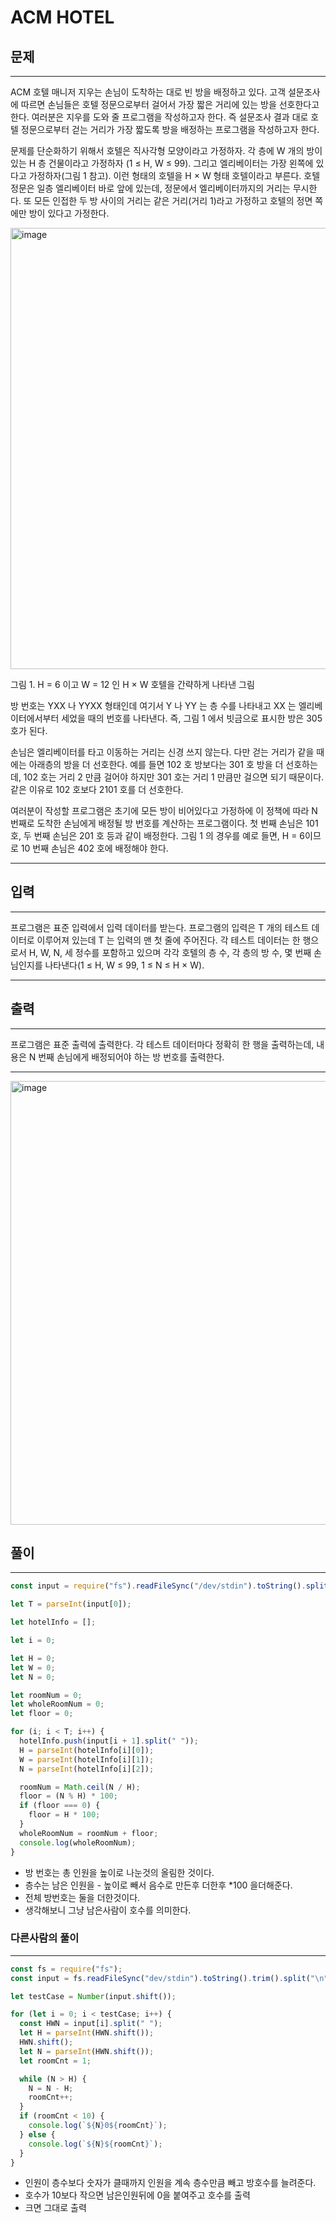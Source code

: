 # ACM HOTEL

## 문제

---

ACM 호텔 매니저 지우는 손님이 도착하는 대로 빈 방을 배정하고 있다. 고객 설문조사에 따르면 손님들은 호텔 정문으로부터 걸어서 가장 짧은 거리에 있는 방을 선호한다고 한다. 여러분은 지우를 도와 줄 프로그램을 작성하고자 한다. 즉 설문조사 결과 대로 호텔 정문으로부터 걷는 거리가 가장 짧도록 방을 배정하는 프로그램을 작성하고자 한다.

문제를 단순화하기 위해서 호텔은 직사각형 모양이라고 가정하자. 각 층에 W 개의 방이 있는 H 층 건물이라고 가정하자 (1 ≤ H, W ≤ 99). 그리고 엘리베이터는 가장 왼쪽에 있다고 가정하자(그림 1 참고). 이런 형태의 호텔을 H × W 형태 호텔이라고 부른다. 호텔 정문은 일층 엘리베이터 바로 앞에 있는데, 정문에서 엘리베이터까지의 거리는 무시한다. 또 모든 인접한 두 방 사이의 거리는 같은 거리(거리 1)라고 가정하고 호텔의 정면 쪽에만 방이 있다고 가정한다.

<img width="706" alt="image" src="https://user-images.githubusercontent.com/82592845/166245301-6c3ec62a-5cf9-4219-a9de-d377884debc6.png">

그림 1. H = 6 이고 W = 12 인 H × W 호텔을 간략하게 나타낸 그림

방 번호는 YXX 나 YYXX 형태인데 여기서 Y 나 YY 는 층 수를 나타내고 XX 는 엘리베이터에서부터 세었을 때의 번호를 나타낸다. 즉, 그림 1 에서 빗금으로 표시한 방은 305 호가 된다.

손님은 엘리베이터를 타고 이동하는 거리는 신경 쓰지 않는다. 다만 걷는 거리가 같을 때에는 아래층의 방을 더 선호한다. 예를 들면 102 호 방보다는 301 호 방을 더 선호하는데, 102 호는 거리 2 만큼 걸어야 하지만 301 호는 거리 1 만큼만 걸으면 되기 때문이다. 같은 이유로 102 호보다 2101 호를 더 선호한다.

여러분이 작성할 프로그램은 초기에 모든 방이 비어있다고 가정하에 이 정책에 따라 N 번째로 도착한 손님에게 배정될 방 번호를 계산하는 프로그램이다. 첫 번째 손님은 101 호, 두 번째 손님은 201 호 등과 같이 배정한다. 그림 1 의 경우를 예로 들면, H = 6이므로 10 번째 손님은 402 호에 배정해야 한다.

---

## 입력

---

프로그램은 표준 입력에서 입력 데이터를 받는다. 프로그램의 입력은 T 개의 테스트 데이터로 이루어져 있는데 T 는 입력의 맨 첫 줄에 주어진다. 각 테스트 데이터는 한 행으로서 H, W, N, 세 정수를 포함하고 있으며 각각 호텔의 층 수, 각 층의 방 수, 몇 번째 손님인지를 나타낸다(1 ≤ H, W ≤ 99, 1 ≤ N ≤ H × W).

---

## 출력

---

프로그램은 표준 출력에 출력한다. 각 테스트 데이터마다 정확히 한 행을 출력하는데, 내용은 N 번째 손님에게 배정되어야 하는 방 번호를 출력한다.

---

<img width="710" alt="image" src="https://user-images.githubusercontent.com/82592845/166245438-d39afe27-2bb4-40b1-9580-85ab906d3bb4.png">

## 풀이

---

```jsx
const input = require("fs").readFileSync("/dev/stdin").toString().split("\n");

let T = parseInt(input[0]);

let hotelInfo = [];

let i = 0;

let H = 0;
let W = 0;
let N = 0;

let roomNum = 0;
let wholeRoomNum = 0;
let floor = 0;

for (i; i < T; i++) {
  hotelInfo.push(input[i + 1].split(" "));
  H = parseInt(hotelInfo[i][0]);
  W = parseInt(hotelInfo[i][1]);
  N = parseInt(hotelInfo[i][2]);

  roomNum = Math.ceil(N / H);
  floor = (N % H) * 100;
  if (floor === 0) {
    floor = H * 100;
  }
  wholeRoomNum = roomNum + floor;
  console.log(wholeRoomNum);
}
```

- 방 번호는 총 인원을 높이로 나눈것의 올림한 것이다.
- 층수는 남은 인원을 - 높이로 빼서 음수로 만든후 더한후 \*100 을더해준다.
- 전체 방번호는 둘을 더한것이다.
- 생각해보니 그냥 남은사람이 호수를 의미한다.

### 다른사람의 풀이

---

```jsx
const fs = require("fs");
const input = fs.readFileSync("dev/stdin").toString().trim().split("\n");

let testCase = Number(input.shift());

for (let i = 0; i < testCase; i++) {
  const HWN = input[i].split(" ");
  let H = parseInt(HWN.shift());
  HWN.shift();
  let N = parseInt(HWN.shift());
  let roomCnt = 1;

  while (N > H) {
    N = N - H;
    roomCnt++;
  }
  if (roomCnt < 10) {
    console.log(`${N}0${roomCnt}`);
  } else {
    console.log(`${N}${roomCnt}`);
  }
}
```

- 인원이 층수보다 숫자가 클때까지 인원을 계속 층수만큼 빼고 방호수를 늘려준다.
- 호수가 10보다 작으면 남은인원뒤에 0을 붙여주고 호수를 출력
- 크면 그대로 출력
